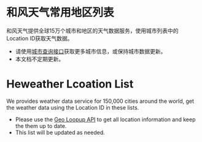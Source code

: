 # 和风天气常用地区列表 

和风天气提供全球15万个城市和地区的天气数据服务，使用城市列表中的Location ID获取天气数据。

- 请使用[城市查询接口](https://dev.heweather.com/docs/geo/)获取更多城市信息，或保持城市数据更新。
- 本文档不定期更新。

# Heweather Lcoation List

We provides weather data service for 150,000 cities around the world, get the weather data using the Location ID in these lists.

- Please use the [Geo Loopup API](https://dev.heweather.com/docs/geo/) to get all location information and keep the them up to date.
- This list will be updated as needed.